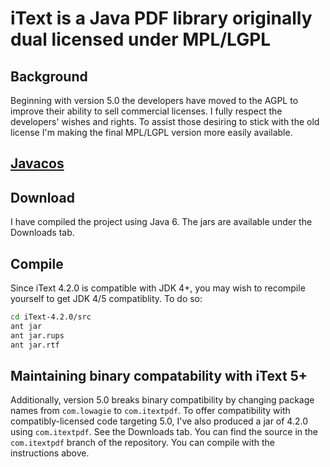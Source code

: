# iText is a Java PDF library originally dual licensed under MPL/LGPL #

## Background ##

Beginning with version 5.0 the developers have moved to the AGPL to improve their ability to sell commercial licenses. I fully respect the developers' wishes and rights. To assist those desiring to stick with the old license I'm making the final MPL/LGPL version more easily available.

## [Javacos](http://ymasory.github.com/iText-4.2.0/) ##

## Download ##

I have compiled the project using Java 6. The jars are available under the Downloads tab.

## Compile ##

Since iText 4.2.0 is compatible with JDK 4+, you may wish to recompile yourself to get JDK 4/5 compatiblity.
To do so:

```sh
cd iText-4.2.0/src
ant jar
ant jar.rups
ant jar.rtf
```

## Maintaining binary compatability with iText 5+ ##

Additionally, version 5.0 breaks binary compatibility by changing package names from ``com.lowagie`` to ``com.itextpdf``. To offer compatibility with compatibly-licensed code targeting 5.0, I've also produced a jar of 4.2.0 using ``com.itextpdf``. See the Downloads tab. You can find the source in the ``com.itextpdf`` branch of the repository. You can compile with the instructions above.
